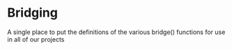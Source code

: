 # Bridging
A single place to put the definitions of the various bridge() functions for use in all of our projects
